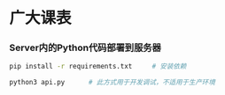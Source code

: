 # 广大课表

### Server内的Python代码部署到服务器

```bash
pip install -r requirements.txt		# 安装依赖

python3 api.py		# 此方式用于开发调试，不适用于生产环境
```






